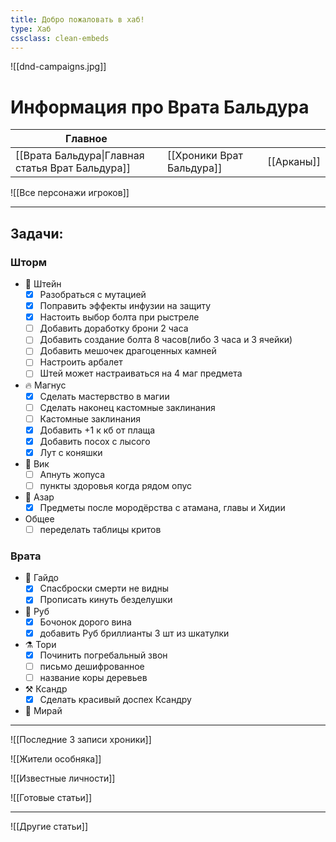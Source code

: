 ```yaml
---
title: Добро пожаловать в хаб!
type: Хаб
cssclass: clean-embeds
---
```

![[dnd-campaigns.jpg]]
# Информация про Врата Бальдура
| Главное| | |
| --- | --- | --- |
| [[Врата Бальдура\|Главная статья Врат Бальдура]]| [[Хроники Врат Бальдура]] | [[Арканы]] |

![[Все персонажи игроков]]

---
## Задачи: 
### Шторм
- 🚬 Штейн
	- [x] Разобраться с мутацией
	- [x] Поправить эффекты инфузии на защиту
	- [x] Настоить выбор болта при рыстреле
	- [ ] Добавить доработку брони 2 часа 
	- [ ] Добавить создание болта 8 часов(либо 3 часа и 3 ячейки)
	- [ ] Добавить мешочек драгоценных камней
	- [ ] Настроить арбалет
	- [ ] Штей может настраиваться на 4 маг предмета
- 🔥 Магнус
	- [x] Сделать мастервство в магии 
	- [ ] Сделать наконец кастомные заклинания
	- [ ] Кастомные заклинания
	- [x] Добавить +1 к кб от плаща
	- [x] Добавить посох с лысого
	- [x] Лут с коняшки
- 🐙 Вик
	- [ ] Апнуть жопуса
	- [ ] пункты здоровья когда рядом опус
- 🐍 Азар 
	- [x] Предметы после мородёрства с атамана, главы и Хидии
- Общее
	- [ ] переделать таблицы критов
### Врата
- 🪽 Гайдо
	- [x] Спасброски смерти не видны
	- [x] Прописать кинуть безделушки
- 🐁 Руб
	- [x] Бочонок дорого вина
	- [x] добавить Руб бриллианты 3 шт из шкатулки
- ⚗️  Тори
	- [x] Починить погребальный звон
	- [ ] письмо дешифрованное
	- [ ] название коры деревьев
- ⚒️ Ксандр
	- [x] Сделать красивый доспех Ксандру
- 🔮 Мирай

---

![[Последние 3 записи хроники]]


![[Жители особняка]]


![[Известные личности]]


![[Готовые статьи]]

---
![[Другие статьи]]